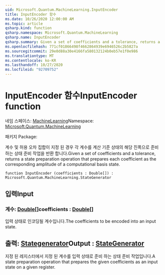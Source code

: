 ```yaml
---
uid: Microsoft.Quantum.MachineLearning.InputEncoder
title: InputEncoder 함수
ms.date: 10/26/2020 12:00:00 AM
ms.topic: article
qsharp.kind: function
qsharp.namespace: Microsoft.Quantum.MachineLearning
qsharp.name: InputEncoder
qsharp.summary: Given a set of coefficients and a tolerance, returns a state preparation operation that prepares each coefficient as the corresponding amplitude of a computational basis state.
ms.openlocfilehash: 771cf01866498f4662864939e6946526c2b5827a
ms.sourcegitcommit: 29e0d88a30e4166fa580132124b0eb57e1f0e986
ms.translationtype: MT
ms.contentlocale: ko-KR
ms.lasthandoff: 10/27/2020
ms.locfileid: "92709752"
---
```

# <a name="inputencoder-function"></a><span data-ttu-id="28049-102">InputEncoder 함수</span><span class="sxs-lookup"><span data-stu-id="28049-102">InputEncoder function</span></span>

<span data-ttu-id="28049-103">네임 스페이스: [MachineLearning](xref:Microsoft.Quantum.MachineLearning)</span><span class="sxs-lookup"><span data-stu-id="28049-103">Namespace: [Microsoft.Quantum.MachineLearning](xref:Microsoft.Quantum.MachineLearning)</span></span>

<span data-ttu-id="28049-104">패키지 [](https://nuget.org/packages/)</span><span class="sxs-lookup"><span data-stu-id="28049-104">Package: [](https://nuget.org/packages/)</span></span>


<span data-ttu-id="28049-105">계수 및 허용 오차 집합이 지정 된 경우 각 계수를 계산 기준 상태의 해당 진폭으로 준비 하는 상태 준비 작업을 반환 합니다.</span><span class="sxs-lookup"><span data-stu-id="28049-105">Given a set of coefficients and a tolerance, returns a state preparation operation that prepares each coefficient as the corresponding amplitude of a computational basis state.</span></span>

```qsharp
function InputEncoder (coefficients : Double[]) : Microsoft.Quantum.MachineLearning.StateGenerator
```


## <a name="input"></a><span data-ttu-id="28049-106">입력</span><span class="sxs-lookup"><span data-stu-id="28049-106">Input</span></span>

### <a name="coefficients--double"></a><span data-ttu-id="28049-107">계수: [Double](xref:microsoft.quantum.lang-ref.double)[]</span><span class="sxs-lookup"><span data-stu-id="28049-107">coefficients : [Double](xref:microsoft.quantum.lang-ref.double)[]</span></span>

<span data-ttu-id="28049-108">입력 상태로 인코딩될 계수입니다.</span><span class="sxs-lookup"><span data-stu-id="28049-108">The coefficients to be encoded into an input state.</span></span>



## <a name="output--stategenerator"></a><span data-ttu-id="28049-109">출력: [Stategenerator](xref:Microsoft.Quantum.MachineLearning.StateGenerator)</span><span class="sxs-lookup"><span data-stu-id="28049-109">Output : [StateGenerator](xref:Microsoft.Quantum.MachineLearning.StateGenerator)</span></span>

<span data-ttu-id="28049-110">지정 된 레지스터에서 지정 된 계수를 입력 상태로 준비 하는 상태 준비 작업입니다.</span><span class="sxs-lookup"><span data-stu-id="28049-110">A state preparation operation that prepares the given coefficients as an input state on a given register.</span></span>
